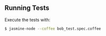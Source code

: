## Running Tests

Execute the tests with:

```bash
$ jasmine-node --coffee bob_test.spec.coffee
```
